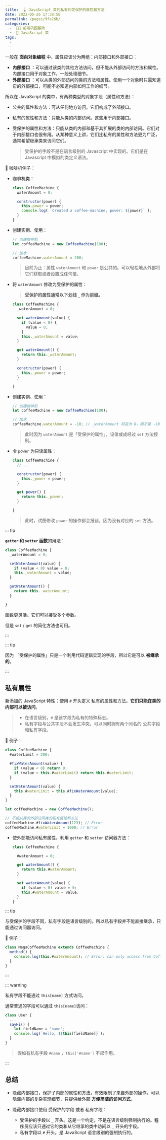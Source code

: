 ```yaml
---
title:  🪀 JavaScript 类的私有和受保护的属性和方法
date: 2022-05-26 17:38:58
permalink: /pages/9fa26b/
categories:
  -  🚶🏻 前端巩固基础
  -  📙 JavaScript 类
tags:
  - 
---
```


一般在 **面向对象编程** 中，属性应该分为两组：内部接口和外部接口：

+ **内部接口** ：可以通过该类的其他方法访问，但不能从外部访问的方法和属性。内部接口用于对象工作，一般处理细节。
+ **外部接口** ：可以从类的外部访问的类的方法和属性。使用一个对象时只需知道它的外部接口，可能不必知道内部如何工作的细节。

所以在 JavaScript 的类中，有两种类型的对象字段（属性和方法）：

+ 公共的属性和方法：可从任何地方访问。它们构成了外部接口。
+ 私有的属性和方法：只能从类的内部访问。这些用于内部接口。

+ 受保护的属性和方法：只能从类的内部和基于其扩展的类的内部访问。它们对于内部接口也很有用。从某种意义上讲，它们比私有的属性和方法更为广泛，通常希望继承类来访问它们。

  >  受保护的字段不是在语言级别的 Javascript 中实现的。它们是在 Javascript 中模拟的类定义语法。



🌰 咖啡机例子：

+ 咖啡机类：

  ```js
  class CoffeeMachine {
    waterAmount = 0;
  
    constructor(power) {
      this.power = power;
      console.log( `Created a coffee-machine, power: ${power}` );
    }
  }
  ```

+ 创建实例、使用：
  ```js
  // 创建咖啡机
  let coffeeMachine = new CoffeeMachine(100);
  
  // 加水
  coffeeMachine.waterAmount = 200;
  ```

  > 目前为止：属性 `waterAmount` 和 `power` 是公共的。可以轻松地从外部将它们获取或者设置成任何值。



+ 将 `waterAmount` 修改为受保护的属性：

  > **受保护的属性通常以下划线 `_` 作为前缀。**

  ```js
  class CoffeeMachine {
    _waterAmount = 0;
  
    set waterAmount(value) {
      if (value < 0) {
        value = 0;
      }
      this._waterAmount = value;
    }
  
    get waterAmount() {
      return this._waterAmount;
    }
  
    constructor(power) {
      this._power = power;
    }
  
  }
  ```

+ 创建实例、使用：

  ```js
  // 创建咖啡机
  let coffeeMachine = new CoffeeMachine(100);
  
  // 加水
  coffeeMachine.waterAmount = -10; // _waterAmount 将变为 0，而不是 -10
  ```

  > 此时因为 `waterAmount` 是「受保护的属性」，设值或成经过 `set` 方法控制。

+ 令  `power`  为只读属性：

  ```js
  class CoffeeMachine {
    // ...
  
    constructor(power) {
      this._power = power;
    }
  
    get power() {
      return this._power;
    }
  
  }
  ```

  > 此时，试图修改 `power` 的操作都会报错，因为没有对应的 `set` 方法。



::: tip

**`getter` 和 `setter` 函数**的用法：

```js
class CoffeeMachine {
  _waterAmount = 0;

  setWaterAmount(value) {
    if (value < 0) value = 0;
    this._waterAmount = value;
  }

  getWaterAmount() {
    return this._waterAmount;
  }

}

```

函数更灵活。它们可以接受多个参数。

但是 `set` / `get` 的简化方法也可用。

:::

::: tip

因为 「受保护的属性」只是一个利用代码逻辑实现的字段，所以它是可以 **被继承的**。

:::

## 私有属性

新添加的 JavaScript 特性：使用 `#` 开头定义 私有的属性和方法。**它们只能在类的内部可以被访问**。

> + 在语言级别，`#` 是该字段为私有的特殊标志。
> + 私有字段与公共字段不会发生冲突。可以同时拥有两个同名的 公共字段和私有字段。

🌰 例子：

```js
class CoffeeMachine {
  #waterLimit = 200;

  #fixWaterAmount(value) {
    if (value < 0) return 0;
    if (value > this.#waterLimit) return this.#waterLimit;
  }

  setWaterAmount(value) {
    this.#waterLimit = this.#fixWaterAmount(value);
  }
}

let coffeeMachine = new CoffeeMachine();

// 不能从类的外部访问类的私有属性和方法
coffeeMachine.#fixWaterAmount(123); // Error
coffeeMachine.#waterLimit = 1000; // Error
```

+ 使外部能访问私有属性，利用 `getter` 和 `setter` 访问器方法：

  ```js
  class CoffeeMachine {
  
    #waterAmount = 0;
  
    get waterAmount() {
      return this.#waterAmount;
    }
  
    set waterAmount(value) {
      if (value < 0) value = 0;
      this.#waterAmount = value;
    }
  }
  ```

  

::: tip

与受保护的字段不同，私有字段是语言级别的。所以私有字段并不能直接继承，只能通过访问器访问。

🌰 例子：
```js
class MegaCoffeeMachine extends CoffeeMachine {
  method() {
    console.log(this.#waterAmount); // Error: can only access from CoffeeMachine
  }
}
```

:::



::: warning

私有字段不能通过 `this[name]` 方式访问。

通常普通的字段可以通过 `this[name]`访问：

```js
class User {
  ...
  sayHi() {
    let fieldName = "name";
    console.log(`Hello, ${this[fieldName]}`);
  }
}
```

> 假如有私有字段 `#name` ，`this['#name']` 不起作用。

:::



## 总结

+ 隐藏内部接口，保护了内部的属性和方法，有效限制了来自外部的操作。可以隐藏内部的复杂实现细节，只提供给外部 **方便简洁的访问方式**。

+ 隐藏内部接口使用 受保护的字段 或者 私有字段：
  + 受保护的字段以 `_` 开头。这是一个约定，不是在语言级别强制执行的。程序员应该只通过它的类和从它继承的类中访问以 `_` 开头的字段。
  + 私有字段以 `#` 开头。是 JavaScript 语言级别的强制执行的。



